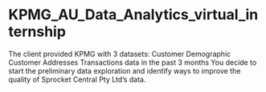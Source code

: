 # KPMG_AU_Data_Analytics_virtual_internship
 The client provided KPMG with 3 datasets:  Customer Demographic  Customer Addresses Transactions data in the past 3 months You decide to start the preliminary data exploration and identify ways to improve the quality of Sprocket Central Pty Ltd’s data.
